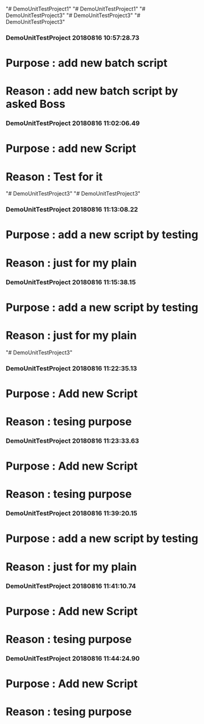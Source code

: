 "# DemoUnitTestProject1" 
"# DemoUnitTestProject1" 
"# DemoUnitTestProject3" 
"# DemoUnitTestProject3" 
"# DemoUnitTestProject3" 
 
### DemoUnitTestProject 20180816 10:57:28.73 
# Purpose : add new batch script 
#  Reason : add new batch script by asked Boss   
 
 
### DemoUnitTestProject 20180816 11:02:06.49 
# Purpose : add new Script 
#  Reason : Test for it  
 
 
"# DemoUnitTestProject3" 
"# DemoUnitTestProject3" 
### DemoUnitTestProject 20180816 11:13:08.22 
# Purpose : add a new script by testing 
#  Reason : just for my plain  
 
 
### DemoUnitTestProject 20180816 11:15:38.15 
# Purpose : add a new script by testing 
#  Reason : just for my plain  
 
 
"# DemoUnitTestProject3" 
### DemoUnitTestProject 20180816 11:22:35.13 
# Purpose : Add new Script  
#  Reason : tesing purpose  
 
 
### DemoUnitTestProject 20180816 11:23:33.63 
# Purpose : Add new Script  
#  Reason : tesing purpose  
 
 
### DemoUnitTestProject 20180816 11:39:20.15 
# Purpose : add a new script by testing 
#  Reason : just for my plain  
 
 
### DemoUnitTestProject 20180816 11:41:10.74 
# Purpose : Add new Script  
#  Reason : tesing purpose  
 
 
### DemoUnitTestProject 20180816 11:44:24.90 
# Purpose : Add new Script  
#  Reason : tesing purpose  
 
 
